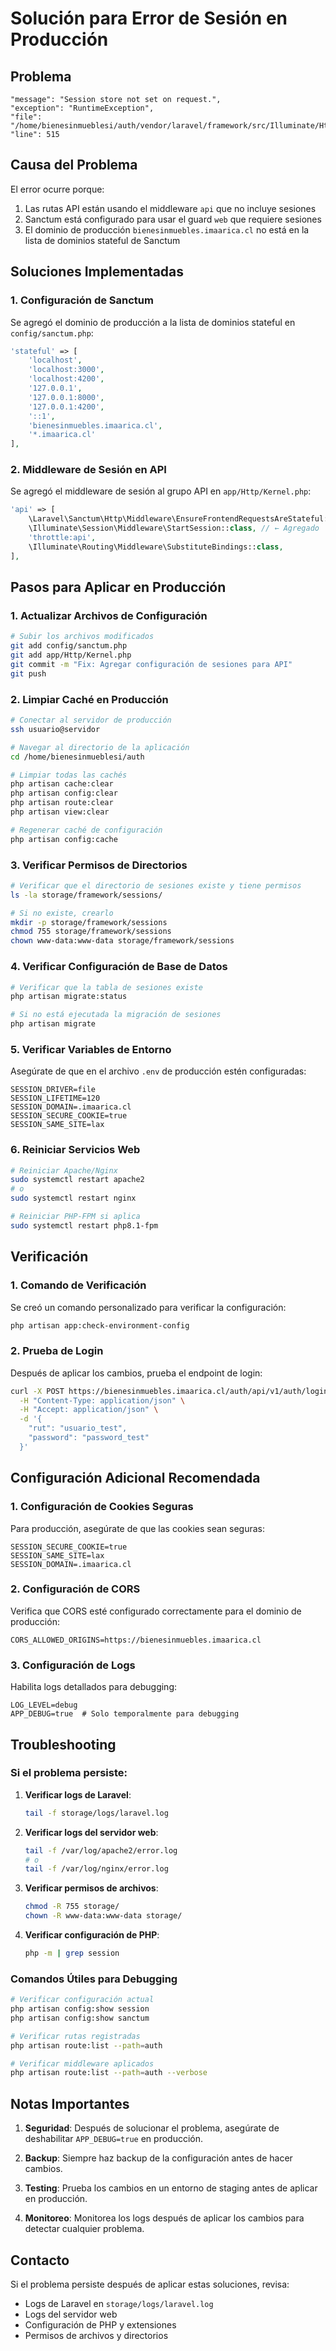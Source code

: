 # Solución para Error de Sesión en Producción

## Problema
```
"message": "Session store not set on request.",
"exception": "RuntimeException",
"file": "/home/bienesinmueblesi/auth/vendor/laravel/framework/src/Illuminate/Http/Request.php",
"line": 515
```

## Causa del Problema
El error ocurre porque:
1. Las rutas API están usando el middleware `api` que no incluye sesiones
2. Sanctum está configurado para usar el guard `web` que requiere sesiones
3. El dominio de producción `bienesinmuebles.imaarica.cl` no está en la lista de dominios stateful de Sanctum

## Soluciones Implementadas

### 1. Configuración de Sanctum
Se agregó el dominio de producción a la lista de dominios stateful en `config/sanctum.php`:

```php
'stateful' => [
    'localhost',
    'localhost:3000',
    'localhost:4200',
    '127.0.0.1',
    '127.0.0.1:8000',
    '127.0.0.1:4200',
    '::1',
    'bienesinmuebles.imaarica.cl',
    '*.imaarica.cl'
],
```

### 2. Middleware de Sesión en API
Se agregó el middleware de sesión al grupo API en `app/Http/Kernel.php`:

```php
'api' => [
    \Laravel\Sanctum\Http\Middleware\EnsureFrontendRequestsAreStateful::class,
    \Illuminate\Session\Middleware\StartSession::class, // ← Agregado
    'throttle:api',
    \Illuminate\Routing\Middleware\SubstituteBindings::class,
],
```

## Pasos para Aplicar en Producción

### 1. Actualizar Archivos de Configuración
```bash
# Subir los archivos modificados
git add config/sanctum.php
git add app/Http/Kernel.php
git commit -m "Fix: Agregar configuración de sesiones para API"
git push
```

### 2. Limpiar Caché en Producción
```bash
# Conectar al servidor de producción
ssh usuario@servidor

# Navegar al directorio de la aplicación
cd /home/bienesinmueblesi/auth

# Limpiar todas las cachés
php artisan cache:clear
php artisan config:clear
php artisan route:clear
php artisan view:clear

# Regenerar caché de configuración
php artisan config:cache
```

### 3. Verificar Permisos de Directorios
```bash
# Verificar que el directorio de sesiones existe y tiene permisos
ls -la storage/framework/sessions/

# Si no existe, crearlo
mkdir -p storage/framework/sessions
chmod 755 storage/framework/sessions
chown www-data:www-data storage/framework/sessions
```

### 4. Verificar Configuración de Base de Datos
```bash
# Verificar que la tabla de sesiones existe
php artisan migrate:status

# Si no está ejecutada la migración de sesiones
php artisan migrate
```

### 5. Verificar Variables de Entorno
Asegúrate de que en el archivo `.env` de producción estén configuradas:

```env
SESSION_DRIVER=file
SESSION_LIFETIME=120
SESSION_DOMAIN=.imaarica.cl
SESSION_SECURE_COOKIE=true
SESSION_SAME_SITE=lax
```

### 6. Reiniciar Servicios Web
```bash
# Reiniciar Apache/Nginx
sudo systemctl restart apache2
# o
sudo systemctl restart nginx

# Reiniciar PHP-FPM si aplica
sudo systemctl restart php8.1-fpm
```

## Verificación

### 1. Comando de Verificación
Se creó un comando personalizado para verificar la configuración:

```bash
php artisan app:check-environment-config
```

### 2. Prueba de Login
Después de aplicar los cambios, prueba el endpoint de login:

```bash
curl -X POST https://bienesinmuebles.imaarica.cl/auth/api/v1/auth/login \
  -H "Content-Type: application/json" \
  -H "Accept: application/json" \
  -d '{
    "rut": "usuario_test",
    "password": "password_test"
  }'
```

## Configuración Adicional Recomendada

### 1. Configuración de Cookies Seguras
Para producción, asegúrate de que las cookies sean seguras:

```env
SESSION_SECURE_COOKIE=true
SESSION_SAME_SITE=lax
SESSION_DOMAIN=.imaarica.cl
```

### 2. Configuración de CORS
Verifica que CORS esté configurado correctamente para el dominio de producción:

```env
CORS_ALLOWED_ORIGINS=https://bienesinmuebles.imaarica.cl
```

### 3. Configuración de Logs
Habilita logs detallados para debugging:

```env
LOG_LEVEL=debug
APP_DEBUG=true  # Solo temporalmente para debugging
```

## Troubleshooting

### Si el problema persiste:

1. **Verificar logs de Laravel**:
   ```bash
   tail -f storage/logs/laravel.log
   ```

2. **Verificar logs del servidor web**:
   ```bash
   tail -f /var/log/apache2/error.log
   # o
   tail -f /var/log/nginx/error.log
   ```

3. **Verificar permisos de archivos**:
   ```bash
   chmod -R 755 storage/
   chown -R www-data:www-data storage/
   ```

4. **Verificar configuración de PHP**:
   ```bash
   php -m | grep session
   ```

### Comandos Útiles para Debugging

```bash
# Verificar configuración actual
php artisan config:show session
php artisan config:show sanctum

# Verificar rutas registradas
php artisan route:list --path=auth

# Verificar middleware aplicados
php artisan route:list --path=auth --verbose
```

## Notas Importantes

1. **Seguridad**: Después de solucionar el problema, asegúrate de deshabilitar `APP_DEBUG=true` en producción.

2. **Backup**: Siempre haz backup de la configuración antes de hacer cambios.

3. **Testing**: Prueba los cambios en un entorno de staging antes de aplicar en producción.

4. **Monitoreo**: Monitorea los logs después de aplicar los cambios para detectar cualquier problema.

## Contacto
Si el problema persiste después de aplicar estas soluciones, revisa:
- Logs de Laravel en `storage/logs/laravel.log`
- Logs del servidor web
- Configuración de PHP y extensiones
- Permisos de archivos y directorios 